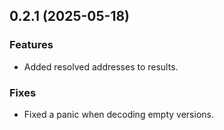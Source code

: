 ## 0.2.1 (2025-05-18)

### Features

- Added resolved addresses to results.

### Fixes

- Fixed a panic when decoding empty versions.
